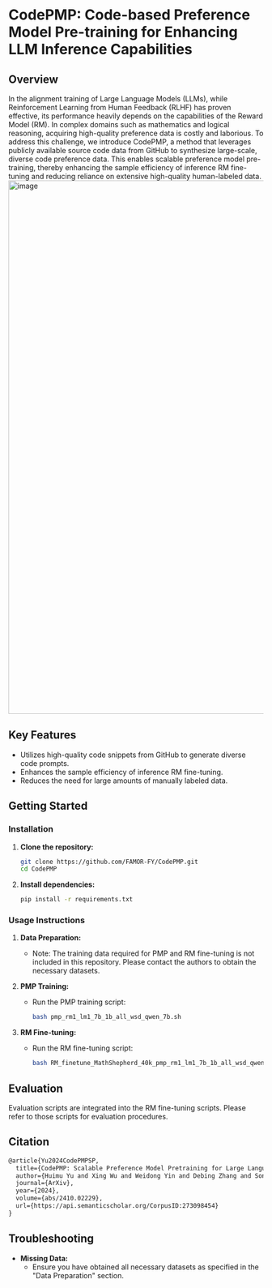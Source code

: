 # CodePMP: Code-based Preference Model Pre-training for Enhancing LLM Inference Capabilities

## Overview

In the alignment training of Large Language Models (LLMs), while Reinforcement Learning from Human Feedback (RLHF) has proven effective, its performance heavily depends on the capabilities of the Reward Model (RM). In complex domains such as mathematics and logical reasoning, acquiring high-quality preference data is costly and laborious. To address this challenge, we introduce CodePMP, a method that leverages publicly available source code data from GitHub to synthesize large-scale, diverse code preference data. This enables scalable preference model pre-training, thereby enhancing the sample efficiency of inference RM fine-tuning and reducing reliance on extensive high-quality human-labeled data.
<img width="1053" alt="image" src="https://github.com/user-attachments/assets/8d8e0201-5356-4291-8ad0-bc3cf9fee017" />

## Key Features

- Utilizes high-quality code snippets from GitHub to generate diverse code prompts.
- Enhances the sample efficiency of inference RM fine-tuning.
- Reduces the need for large amounts of manually labeled data.

## Getting Started

### Installation

1. **Clone the repository:**
   ```bash
   git clone https://github.com/FAMOR-FY/CodePMP.git
   cd CodePMP
   ```

2. **Install dependencies:**
   ```bash
   pip install -r requirements.txt
   ```

### Usage Instructions

1. **Data Preparation:**
   - Note: The training data required for PMP and RM fine-tuning is not included in this repository. Please contact the authors to obtain the necessary datasets.

2. **PMP Training:**
   - Run the PMP training script:
     ```bash
     bash pmp_rm1_lm1_7b_1b_all_wsd_qwen_7b.sh
     ```

3. **RM Fine-tuning:**
   - Run the RM fine-tuning script:
     ```bash
     bash RM_finetune_MathShepherd_40k_pmp_rm1_lm1_7b_1b_all_wsd_qwen7b.sh
     ```

## Evaluation

Evaluation scripts are integrated into the RM fine-tuning scripts. Please refer to those scripts for evaluation procedures.

## Citation

```latex
@article{Yu2024CodePMPSP,
  title={CodePMP: Scalable Preference Model Pretraining for Large Language Model Reasoning},
  author={Huimu Yu and Xing Wu and Weidong Yin and Debing Zhang and Songlin Hu},
  journal={ArXiv},
  year={2024},
  volume={abs/2410.02229},
  url={https://api.semanticscholar.org/CorpusID:273098454}
}
```

## Troubleshooting

- **Missing Data:**
  - Ensure you have obtained all necessary datasets as specified in the "Data Preparation" section.
